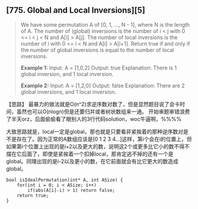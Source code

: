 ## [775. Global and Local Inversions][5]

> We have some permutation A of [0, 1, ..., N - 1], where N is the length of A. The number of (global) inversions is the number of i < j with 0 <= i < j < N and A[i] > A[j]. The number of local inversions is the number of i with 0 <= i < N and A[i] > A[i+1]. Return true if and only if the number of global inversions is equal to the number of local inversions.
>
> **Example 1:** 
> Input: A = [1,0,2] 
> Output: true 
> Explanation: There is 1 global inversion, and 1 local inversion.
>
> **Example 2:** 
> Input: A = [1,2,0] 
> Output: false 
> Explanation: There are 2 global inversions, and 1 local inversion.

【思路】
最暴力的做法就是O(n^2)求逆序数对数了，但是显然题目说了会卡时间，虽然也可以O(nlogn)但是还要归并或者树状数组来一通。
开始审题审错浪费了半天orz，后面偷偷看了眼别人的3行代码solution，woc牛逼啊，%%%%

大致思路就是，local一定是global，那也就是只要看非紧挨着的那种逆序数对是不是存在了。因为正常的A数组应该是[0 1 2 3 4...]这样，第i个会在i的位置上，但如果第i个位置上出现的是i+2以及更大的数，说明这2个或更多比它小的数不得不摆在它后面了，即使是紧挨着一个扣掉local，那肯定逃不掉的还有一个是global。同理出现的是i-2以及更小的数，在它前面就会有比它更大的数造成global。

```
bool isIdealPermutation(int* A, int ASize) {
	for(int i = 0; i < ASize; i++)
    	if(abs(A[i]-i) > 1) return false;
	return true;
}
```